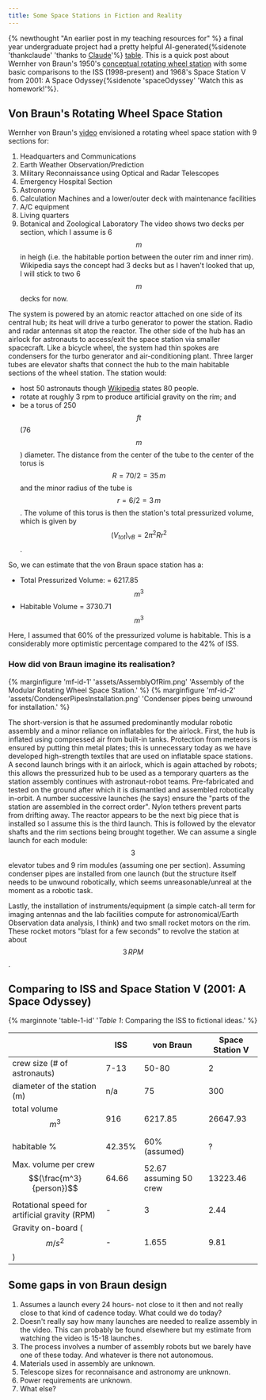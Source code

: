 ```yaml
---
title: Some Space Stations in Fiction and Reality
---
```

{% newthought "An earlier post in my teaching resources for" %} a final
year undergraduate project had a pretty helpful
AI-generated{%sidenote 'thankclaude' 'thanks to [Claude](claude.ai)'%}
[table](https://www.angadhn.com/online_textbooks/UG_final_year_project/#large-space-stations-modular-or-monolithic).
This is a quick post about Wernher von Braun's 1950's
[conceptual rotating wheel station](https://www.youtube.com/watch?v=5JJL8CUfF-o) with some basic comparisons
to the ISS (1998-present) and 1968's Space Station V from 2001: A Space
Odyssey{%sidenote 'spaceOdyssey' 'Watch this as homework!'%}.

## Von Braun's Rotating Wheel Space Station
Wernher von Braun's [video](https://www.youtube.com/watch?v=5JJL8CUfF-o) envisioned a rotating wheel
space station with 9 sections for:
1. Headquarters and Communications
2. Earth Weather Observation/Prediction
3. Military Reconnaissance using Optical and Radar Telescopes
4. Emergency Hospital Section
5. Astronomy
6. Calculation Machines and a lower/outer deck with maintenance facilities
7. A/C equipment
8. Living quarters
9. Botanical and Zoological Laboratory
The video shows two decks per section, which I assume is 6 $$m$$ in heigh (i.e. the habitable portion between the
outer rim and inner rim). Wikipedia says the concept had 3 decks but as I haven't looked that up, I will stick to two
6 $$m$$ decks for now.

The system is powered by an atomic reactor attached on one side of its central hub; its heat will drive a
turbo generator to power the station. Radio and radar antennas sit atop the reactor. The other side of the hub has
an airlock for astronauts to access/exit the space station via smaller spacecraft. Like a bicycle wheel, the system
had thin spokes are condensers for the turbo generator and air-conditioning plant. Three larger tubes are elevator
shafts that connect the hub to the main habitable sections of the wheel station. The station would:
- host 50 astronauts though [Wikipedia](https://en.wikipedia.org/wiki/Rotating_wheel_space_station#History) states 80 people.
- rotate at roughly 3 rpm to produce artificial gravity on the rim; and
- be a torus of 250 $$ft$$ (76  $$m$$) diameter. The distance from the center of the tube to the center of the torus is $$R = 70/2 = 35 \, m$$ and the minor radius of the tube is $$r = 6/2 = 3 \, m$$. The volume of this torus is then the station's total pressurized volume, which is given by $$(V_{tot})_{vB} = 2 {\pi^2} R {r^2}$$.

So, we can estimate that the von Braun space station has a:
- Total Pressurized Volume: = 6217.85 $$m^3$$
- Habitable Volume = 3730.71 $$m^3$$ 

Here, I assumed that 60% of the pressurized volume is habitable. This is a considerably more optimistic percentage
compared to the 42% of ISS.

### How did von Braun imagine its realisation?
{% marginfigure 'mf-id-1' 'assets/AssemblyOfRim.png' 'Assembly of the Modular Rotating Wheel Space Station.'  %}
{% marginfigure 'mf-id-2' 'assets/CondenserPipesInstallation.png' 'Condenser pipes being unwound for installation.'  %}

The short-version is that he assumed predominantly modular robotic assembly and a minor reliance on inflatables
for the airlock. First, the hub is inflated using compressed air from built-in tanks. Protection from meteors
is ensured by putting thin metal plates; this is unnecessary today as we have developed high-strength textiles
that are used on inflatable space stations. A second launch brings with it an airlock, which is again attached
by robots; this allows the pressurized hub to be used as a temporary quarters as the station assembly continues
with astronaut-robot teams.
Pre-fabricated and tested on the ground after which it is dismantled and assembled robotically in-orbit.
A number successive launches (he says) ensure the "parts of the station  are assembled in the correct order".
Nylon tethers prevent parts from drifting away. The reactor appears to be the next big piece that is installed
so I assume this is the third launch. This is followed by the elevator shafts and the rim sections being brought
together. We can assume a single launch for each module: $$3$$ elevator tubes and 9 rim modules (assuming one per
section). Assuming condenser pipes are installed from one launch (but the structure itself needs to be unwound robotically, which seems unreasonable/unreal at the moment as a robotic task.


Lastly, the installation of instruments/equipment (a simple catch-all term for imaging antennas and
the lab facilities compute for astronomical/Earth Observation data analysis, I think) and two small
rocket motors on the rim. These rocket motors "blast for a few seconds" to revolve the station at about
$$3 \, RPM$$. 

## Comparing to ISS and Space Station V (2001: A Space Odyssey)
{% marginnote 'table-1-id' '*Table 1*:  Comparing the ISS to fictional ideas.' %}

|                                              | ISS    | von Braun              | Space Station V |
| -------------------------------------------- | ------ | ---------------------- | --------------- |
| crew size (# of astronauts)                  | 7-13   | 50-80                  | 2               |
| diameter of the station (m)                  | n/a    | 75                     | 300             |
| total volume $$m^3$$                           | 916    | 6217.85                | 26647.93        |
| habitable %                                  | 42.35% | 60% (assumed)          | ?               |
| Max. volume per crew $$(\frac{m^3}{person})$$  | 64.66  | 52.67 assuming 50 crew | 13223.46        |
| Rotational speed for artificial gravity (RPM)|  -     | 3                      | 2.44            |
| Gravity on-board  ($$m/s^2$$)                  |  -     | 1.655                  | 9.81            |

## Some gaps in von Braun design
1. Assumes a launch every 24 hours- not close to it then and not really close to that kind of cadence today. What could we do today?
2. Doesn't really say how many launches are needed to realize assembly in the video. This can probably be found elsewhere but my estimate from watching the video is 15-18 launches.
3. The process involves a number of assembly robots but we barely have one of these today. And whatever is there not autonomous.
4. Materials used in assembly are unknown.
5. Telescope sizes for reconnaisance and astronomy are unknown.
6. Power requirements are unknown.
7. What else?
